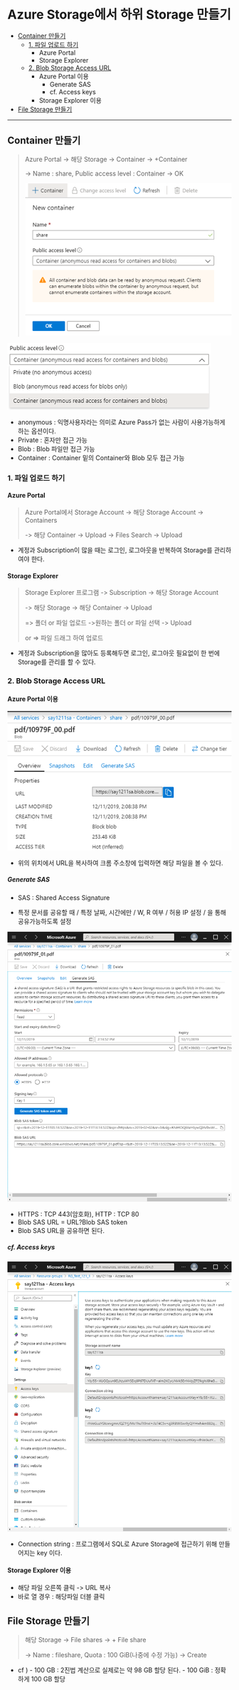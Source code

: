# Azure Storage에서 하위 Storage 만들기

- [Container 만들기](#container-만들기)
  - [1. 파일 업로드 하기](#1.-파일-업로드-하기)
    - Azure Portal
    - Storage Explorer
  - [2. Blob Storage Access URL](#2.-blob-storage-access-url)
    - Azure Portal 이용
      - Generate SAS
      - cf. Access keys
    - Storage Explorer 이용
- [File Storage 만들기](#file-storage-만들기)

----

## Container 만들기

>  Azure Portal -> 해당 Storage -> Container -> +Container
>
>  -> Name : share, Public access level : Container -> OK
>
>  ![image-20191211131341321](image/image-20191211131341321.png)



![image-20191211131701087](image/image-20191211131701087.png)

- anonymous : 익명사용자라는 의미로 Azure Pass가 없는 사람이 사용가능하게 하는 옵션이다.
- Private : 혼자만 접근 가능
- Blob : Blob 파일만 접근 가능
- Container : Container 밑의 Container와 Blob 모두 접근 가능

### 1. 파일 업로드 하기

#### Azure Portal

> Azure Portal에서 Storage Account -> 해당 Storage Account -> Containers 
>
> -> 해당 Container -> Upload -> Files Search -> Upload

- 계정과 Subscription이 많을 때는 로그인, 로그아웃을 반복하여 Storage를 관리하여야 한다.

#### Storage Explorer

> Storage Explorer 프로그램 -> Subscription -> 해당 Storage Account
>
> -> 해당 Storage -> 해당 Container -> Upload
>
> => 폴더 or 파일 업로드 ->원하는 폴더 or 파일 선택 -> Upload
>
> or => 파일 드래그 하여 업로드

- 계정과 Subscription을 많아도 등록해두면 로그인, 로그아웃 필요없이 한 번에 Storage를 관리를 할 수 있다.

### 2. Blob Storage Access URL

#### Azure Portal 이용

![image-20191211141026972](image/image-20191211141026972.png)
- 위의 위치에서 URL을 복사하여 크롬 주소창에 입력하면 해당 파일을 볼 수 있다.

##### Generate SAS

- SAS : Shared Access Signature

- 특정 문서를 공유할 때 / 특정 날짜, 시간에만 / W, R 여부 / 허용 IP 설정 / 을 통해 공유가능하도록 설정

![image-20191211142009496](image/image-20191211142009496.png)

-  HTTPS : TCP 443(암호화), HTTP : TCP 80
- Blob SAS URL = URL?Blob SAS token
- Blob SAS URL을 공유하면 된다.

##### cf. Access keys

![image-20191211142959816](image/image-20191211142959816.png)

- Connection string : 프로그램에서 SQL로 Azure Storage에 접근하기 위해 만들어지는 key 이다.

#### Storage Explorer 이용

- 해당 파일 오른쪽 클릭 -> URL 복사
- 바로 열 경우 : 해당파일 더블 클릭

## File Storage 만들기

> 해당 Storage -> File shares -> + File share 
>
> -> Name : fileshare, Quota : 100 GiB(나중에 수정 가능) -> Create

- cf )
      - 100 GB : 2진법 계산으로 실제로는 약 98 GB 할당 된다.
      - 100 GiB : 정확하게 100 GB 할당
